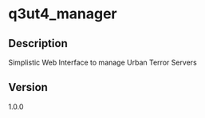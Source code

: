 # q3ut4_manager

## Description

Simplistic Web Interface to manage Urban Terror Servers

## Version
1.0.0